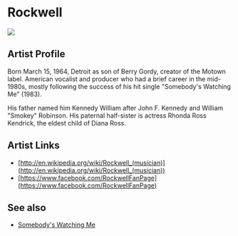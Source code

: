 # Rockwell

![](../../asssets/artists/Rockwell.png)

## Artist Profile

Born March 15, 1964, Detroit as son of Berry Gordy, creator of the Motown label.
American vocalist and producer who had a brief career in the mid-1980s, mostly following the success of his hit single "Somebody's Watching Me" (1983). 

His father named him Kennedy William after John F. Kennedy and William "Smokey" Robinson.
His paternal half-sister is actress Rhonda Ross Kendrick, the eldest child of Diana Ross.

## Artist Links

- [http://en.wikipedia.org/wiki/Rockwell_(musician)](http://en.wikipedia.org/wiki/Rockwell_(musician))
- [https://www.facebook.com/RockwellFanPage](https://www.facebook.com/RockwellFanPage)


## See also

- [Somebody's Watching Me](Rockwell-Somebodys_Watching_Me.md)
